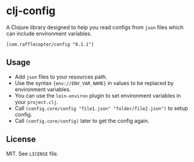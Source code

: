 # clj-config

A Clojure library designed to help you read configs from `json` files which can include environment variables.

```
[com.rafflecopter/config "0.1.1"]
```

## Usage

- Add `json` files to your resources path.
- Use the syntax `{env://ENV_VAR_NAME}` in values to be replaced by environment variables.
- You can use the `lein-environ` plugin to set environment variables in your `project.clj`.
- Call `(config.core/config "file1.json" "folder/file2.json")` to setup config.
- Call `(config.core/config)` later to get the config again.

## License

MIT. See `LICENSE` file.

